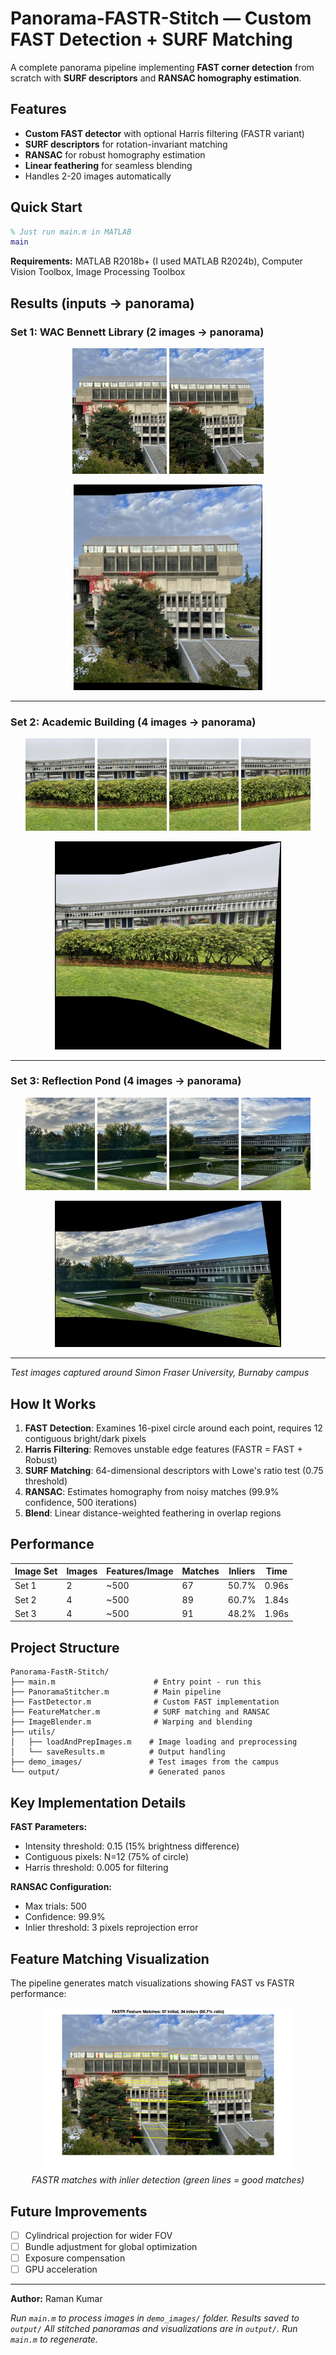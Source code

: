 
# Panorama-FASTR-Stitch — Custom FAST Detection + SURF Matching

A complete panorama pipeline implementing **FAST corner detection** from scratch with **SURF descriptors** and **RANSAC homography estimation**.

## Features
- **Custom FAST detector** with optional Harris filtering (FASTR variant)
- **SURF descriptors** for rotation-invariant matching
- **RANSAC** for robust homography estimation
- **Linear feathering** for seamless blending
- Handles 2-20 images automatically

## Quick Start

```matlab
% Just run main.m in MATLAB
main
```

**Requirements:** MATLAB R2018b+ (I used MATLAB R2024b), Computer Vision Toolbox, Image Processing Toolbox


## Results (inputs → panorama)

### Set 1: WAC Bennett Library (2 images → panorama)


<p align="center">
  <img src="demo_images/set1_img1.png" alt="set1_img1" width="30%"/>
  <img src="demo_images/set1_img2.png" alt="set1_img2" width="30%"/>
</p>
<p align="center">
  <img src="output/panorama_set1.jpg" alt="panorama_set1" width="60%"/>
</p>

---

### Set 2: Academic Building (4 images → panorama)

<p align="center">
  <img src="demo_images/set2_img1.png" alt="set2_img1" width="22%"/>
  <img src="demo_images/set2_img2.png" alt="set2_img2" width="22%"/>
  <img src="demo_images/set2_img3.png" alt="set2_img3" width="22%"/>
  <img src="demo_images/set2_img4.png" alt="set2_img4" width="22%"/>
</p>
<p align="center">
  <img src="output/panorama_set2.jpg" alt="panorama_set2" width="72%"/>
</p>

---

### Set 3: Reflection Pond (4 images → panorama)

<p align="center">
  <img src="demo_images/set3_img1.png" alt="set3_img1" width="22%"/>
  <img src="demo_images/set3_img2.png" alt="set3_img2" width="22%"/>
  <img src="demo_images/set3_img3.png" alt="set3_img3" width="22%"/>
  <img src="demo_images/set3_img4.png" alt="set3_img4" width="22%"/>
</p>
<p align="center">
  <img src="output/panorama_set3.jpg" alt="panorama_set3" width="72%"/>
</p>

---

*Test images captured around Simon Fraser University, Burnaby campus*

## How It Works

1. **FAST Detection**: Examines 16-pixel circle around each point, requires 12 contiguous bright/dark pixels
2. **Harris Filtering**: Removes unstable edge features (FASTR = FAST + Robust)
3. **SURF Matching**: 64-dimensional descriptors with Lowe's ratio test (0.75 threshold)
4. **RANSAC**: Estimates homography from noisy matches (99.9% confidence, 500 iterations)
5. **Blend**: Linear distance-weighted feathering in overlap regions

## Performance

| Image Set | Images | Features/Image | Matches | Inliers | Time |
|-----------|--------|----------------|---------|---------|------|
| Set 1 | 2 | ~500 | 67 | 50.7% | 0.96s |
| Set 2 | 4 | ~500 | 89 | 60.7% | 1.84s |
| Set 3 | 4 | ~500 | 91 | 48.2% | 1.96s |

## Project Structure

```
Panorama-FastR-Stitch/
├── main.m                      # Entry point - run this
├── PanoramaStitcher.m          # Main pipeline 
├── FastDetector.m              # Custom FAST implementation
├── FeatureMatcher.m            # SURF matching and RANSAC
├── ImageBlender.m              # Warping and blending
├── utils/
│   ├── loadAndPrepImages.m    # Image loading and preprocessing
│   └── saveResults.m          # Output handling
├── demo_images/               # Test images from the campus
└── output/                    # Generated panos
```

## Key Implementation Details

**FAST Parameters:**
- Intensity threshold: 0.15 (15% brightness difference)
- Contiguous pixels: N=12 (75% of circle)
- Harris threshold: 0.005 for filtering

**RANSAC Configuration:**
- Max trials: 500
- Confidence: 99.9%
- Inlier threshold: 3 pixels reprojection error

## Feature Matching Visualization

The pipeline generates match visualizations showing FAST vs FASTR performance:

<p align="center">
  <img src="output/set1_fastr_matches.png" width="80%"/>
  <br>
  <em>FASTR matches with inlier detection (green lines = good matches)</em>
</p>

## Future Improvements

- [ ] Cylindrical projection for wider FOV
- [ ] Bundle adjustment for global optimization  
- [ ] Exposure compensation
- [ ] GPU acceleration

---

**Author:** Raman Kumar  

*Run `main.m` to process images in `demo_images/` folder. Results saved to `output/`*
*All stitched panoramas and visualizations are in `output/`. Run `main.m` to regenerate.*

